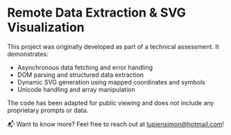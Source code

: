 # Remote Data Extraction & SVG Visualization

This project was originally developed as part of a technical assessment. It demonstrates:

- Asynchronous data fetching and error handling
- DOM parsing and structured data extraction
- Dynamic SVG generation using mapped coordinates and symbols
- Unicode handling and array manipulation

The code has been adapted for public viewing and does not include any proprietary prompts or data.

📬 Want to know more? Feel free to reach out at lupiensimon@hotmail.com!
